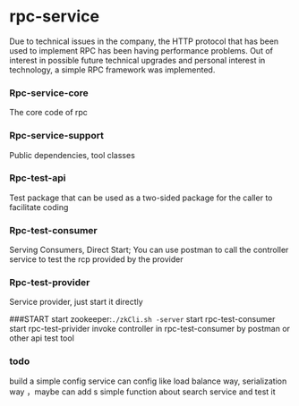 # rpc-service

Due to technical issues in the company, the HTTP protocol that has been used to implement RPC has been having performance problems. Out of interest in possible future technical upgrades and personal interest in technology, a simple RPC framework was implemented.



### Rpc-service-core
The core code of rpc

### Rpc-service-support
Public dependencies, tool classes

### Rpc-test-api
Test package that can be used as a two-sided package for the caller to facilitate coding

### Rpc-test-consumer
Serving Consumers, Direct Start;
You can use postman to call the controller service to test the rcp provided by the provider

### Rpc-test-provider
Service provider, just start it directly

###START
start zookeeper:```./zkCli.sh -server```
start rpc-test-consumer
start rpc-test-privider
invoke controller in rpc-test-consumer by postman or other api test tool


### todo
build a simple config service can config like load balance way, serialization way ，maybe can add s simple function about search service and test it
